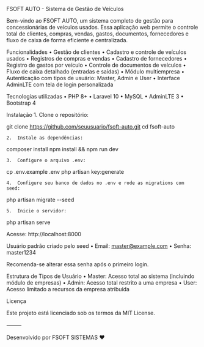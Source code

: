FSOFT AUTO - Sistema de Gestão de Veículos

Bem-vindo ao FSOFT AUTO, um sistema completo de gestão para concessionárias de veículos usados. Essa aplicação web permite o controle total de clientes, compras, vendas, gastos, documentos, fornecedores e fluxo de caixa de forma eficiente e centralizada.

Funcionalidades
	•	Gestão de clientes
	•	Cadastro e controle de veículos usados
	•	Registros de compras e vendas
	•	Cadastro de fornecedores
	•	Registro de gastos por veículo
	•	Controle de documentos de veículos
	•	Fluxo de caixa detalhado (entradas e saídas)
	•	Módulo multiempresa
	•	Autenticação com tipos de usuário: Master, Admin e User
	•	Interface AdminLTE com tela de login personalizada

Tecnologias utilizadas
	•	PHP 8+
	•	Laravel 10
	•	MySQL
	•	AdminLTE 3
	•	Bootstrap 4

Instalação
	1.	Clone o repositório:

git clone https://github.com/seuusuario/fsoft-auto.git
cd fsoft-auto

	2.	Instale as dependências:

composer install
npm install && npm run dev

	3.	Configure o arquivo .env:

cp .env.example .env
php artisan key:generate

	4.	Configure seu banco de dados no .env e rode as migrations com seed:

php artisan migrate --seed

	5.	Inicie o servidor:

php artisan serve

Acesse: http://localhost:8000

Usuário padrão criado pelo seed
	•	Email: master@example.com
	•	Senha: master1234

Recomenda-se alterar essa senha após o primeiro login.

Estrutura de Tipos de Usuário
	•	Master: Acesso total ao sistema (incluindo módulo de empresas)
	•	Admin: Acesso total restrito a uma empresa
	•	User: Acesso limitado a recursos da empresa atribuída

Licença

Este projeto está licenciado sob os termos da MIT License.

⸻

Desenvolvido por FSOFT SISTEMAS ❤️